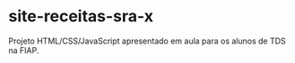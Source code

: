 # site-receitas-sra-x
Projeto HTML/CSS/JavaScript apresentado em aula para os alunos de TDS na FIAP.
